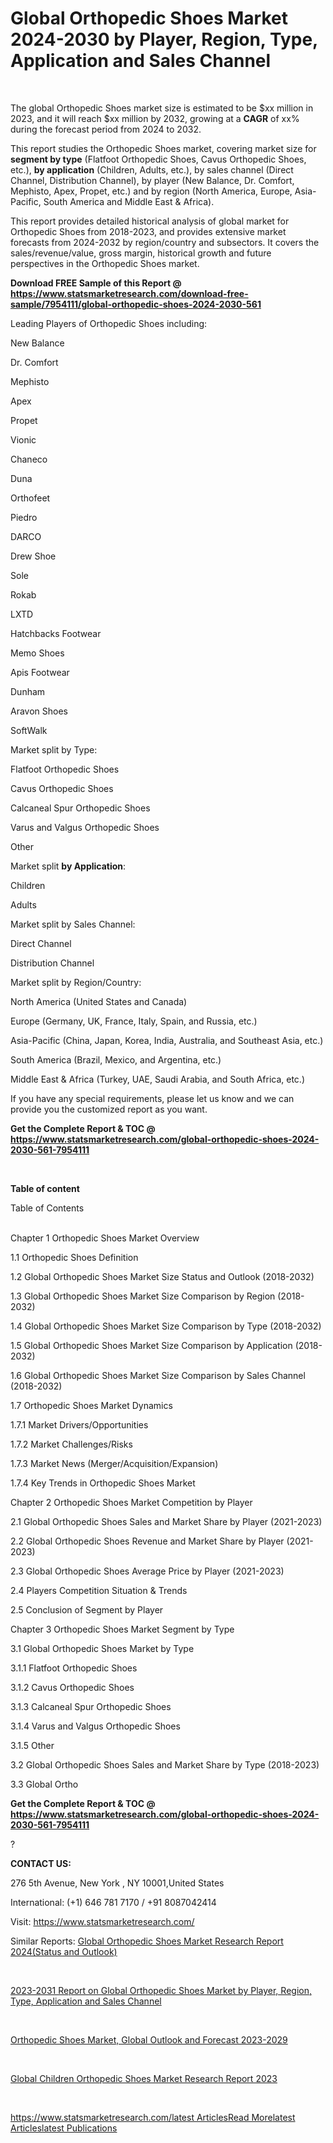 <h1>Global Orthopedic Shoes Market 2024-2030 by Player, Region, Type, Application and Sales Channel</h1><br/><p>The global Orthopedic Shoes market size is estimated to be $xx million in 2023, and it will reach $xx million by 2032, growing at a <strong>CAGR</strong> of xx% during the forecast period from 2024 to 2032.</p>
 
 
 
 <p>This report studies the Orthopedic Shoes market, covering market size for <strong>segment by type</strong> (Flatfoot Orthopedic Shoes, Cavus Orthopedic Shoes, etc.), <strong>by application</strong> (Children, Adults, etc.), by sales channel (Direct Channel, Distribution Channel), by player (New Balance, Dr. Comfort, Mephisto, Apex, Propet, etc.) and by region (North America, Europe, Asia-Pacific, South America and Middle East & Africa).</p>
 
 
 
 <p>This report provides detailed historical analysis of global market for Orthopedic Shoes from 2018-2023, and provides extensive market forecasts from 2024-2032 by region/country and subsectors. It covers the sales/revenue/value, gross margin, historical growth and future perspectives in the Orthopedic Shoes market.</p>
 
 
 
 <p><strong>Download FREE Sample of this Report @ <a href="https://www.statsmarketresearch.com/download-free-sample/7954111/global-orthopedic-shoes-2024-2030-561">https://www.statsmarketresearch.com/download-free-sample/7954111/global-orthopedic-shoes-2024-2030-561</a></strong></p>
 
 
 
 <p>Leading Players of Orthopedic Shoes including:</p>
 
 
 
 <p>New Balance</p>
 
 
 
 <p>Dr. Comfort</p>
 
 
 
 <p>Mephisto</p>
 
 
 
 <p>Apex</p>
 
 
 
 <p>Propet</p>
 
 
 
 <p>Vionic</p>
 
 
 
 <p>Chaneco</p>
 
 
 
 <p>Duna</p>
 
 
 
 <p>Orthofeet</p>
 
 
 
 <p>Piedro</p>
 
 
 
 <p>DARCO</p>
 
 
 
 <p>Drew Shoe</p>
 
 
 
 <p>Sole</p>
 
 
 
 <p>Rokab</p>
 
 
 
 <p>LXTD</p>
 
 
 
 <p>Hatchbacks Footwear</p>
 
 
 
 <p>Memo Shoes</p>
 
 
 
 <p>Apis Footwear</p>
 
 
 
 <p>Dunham</p>
 
 
 
 <p>Aravon Shoes</p>
 
 
 
 <p>SoftWalk</p>
 
 
 
 <p>Market split by Type:</p>
 
 
 
 <p>Flatfoot Orthopedic Shoes</p>
 
 
 
 <p>Cavus Orthopedic Shoes</p>
 
 
 
 <p>Calcaneal Spur Orthopedic Shoes</p>
 
 
 
 <p>Varus and Valgus Orthopedic Shoes</p>
 
 
 
 <p>Other</p>
 
 
 
 <p>Market split <strong>by Application</strong>:</p>
 
 
 
 <p>Children</p>
 
 
 
 <p>Adults</p>
 
 
 
 <p>Market split by Sales Channel:</p>
 
 
 
 <p>Direct Channel</p>
 
 
 
 <p>Distribution Channel</p>
 
 
 
 <p>Market split by Region/Country:</p>
 
 
 
 <p>North America (United States and Canada)</p>
 
 
 
 <p>Europe (Germany, UK, France, Italy, Spain, and Russia, etc.)</p>
 
 
 
 <p>Asia-Pacific (China, Japan, Korea, India, Australia, and Southeast Asia, etc.)</p>
 
 
 
 <p>South America (Brazil, Mexico, and Argentina, etc.)</p>
 
 
 
 <p>Middle East & Africa (Turkey, UAE, Saudi Arabia, and South Africa, etc.)</p>
 
 
 
 <p>If you have any special requirements, please let us know and we can provide you the customized report as you want.</p>
 
 
 
 <div><b>Get the Complete Report & TOC @ <a href="https://www.statsmarketresearch.com/global-orthopedic-shoes-2024-2030-561-7954111">https://www.statsmarketresearch.com/global-orthopedic-shoes-2024-2030-561-7954111</a></b></div>
 
 
 
 <p><br />
 
 <b>Table of content</b></p>
 
 
 
 <p>Table of Contents<br />
 
 <br />
 
 Chapter 1 Orthopedic Shoes Market Overview<br />
 
 1.1 Orthopedic Shoes Definition<br />
 
 1.2 Global Orthopedic Shoes Market Size Status and Outlook (2018-2032)<br />
 
 1.3 Global Orthopedic Shoes Market Size Comparison by Region (2018-2032)<br />
 
 1.4 Global Orthopedic Shoes Market Size Comparison by Type (2018-2032)<br />
 
 1.5 Global Orthopedic Shoes Market Size Comparison by Application (2018-2032)<br />
 
 1.6 Global Orthopedic Shoes Market Size Comparison by Sales Channel (2018-2032)<br />
 
 1.7 Orthopedic Shoes Market Dynamics<br />
 
 1.7.1 Market Drivers/Opportunities<br />
 
 1.7.2 Market Challenges/Risks<br />
 
 1.7.3 Market News (Merger/Acquisition/Expansion)<br />
 
 1.7.4 Key Trends in Orthopedic Shoes Market<br />
 
 Chapter 2 Orthopedic Shoes Market Competition by Player<br />
 
 2.1 Global Orthopedic Shoes Sales and Market Share by Player (2021-2023)<br />
 
 2.2 Global Orthopedic Shoes Revenue and Market Share by Player (2021-2023)<br />
 
 2.3 Global Orthopedic Shoes Average Price by Player (2021-2023)<br />
 
 2.4 Players Competition Situation & Trends<br />
 
 2.5 Conclusion of Segment by Player<br />
 
 Chapter 3 Orthopedic Shoes Market Segment by Type<br />
 
 3.1 Global Orthopedic Shoes Market by Type<br />
 
 3.1.1 Flatfoot Orthopedic Shoes<br />
 
 3.1.2 Cavus Orthopedic Shoes<br />
 
 3.1.3 Calcaneal Spur Orthopedic Shoes<br />
 
 3.1.4 Varus and Valgus Orthopedic Shoes<br />
 
 3.1.5 Other<br />
 
 3.2 Global Orthopedic Shoes Sales and Market Share by Type (2018-2023)<br />
 
 3.3 Global Ortho</p>
 
 
 
 <div><b>Get the Complete Report & TOC @ <a href="https://www.statsmarketresearch.com/global-orthopedic-shoes-2024-2030-561-7954111">https://www.statsmarketresearch.com/global-orthopedic-shoes-2024-2030-561-7954111</a></b></div>
 
 
 
 <p>? </p>
 
 
 
 <p><b>CONTACT US:</b><br />
 
 276 5th Avenue, New York , NY 10001,United States<br />
 
 International: (+1) 646 781 7170 / +91 8087042414<br />
 
 Visit: <a href="https://www.statsmarketresearch.com/">https://www.statsmarketresearch.com/</a><br />
 
 Similar Reports: <a href="https://www.statsmarketresearch.com/global-orthopedic-shoes-2024-2030-561-7954111">Global Orthopedic Shoes Market Research Report 2024(Status and Outlook)</a><br />
 
 <br />
 
 <a href="https://www.statsmarketresearch.com/global-orthopedic-shoes-2024-2030-561-7954111">2023-2031 Report on Global Orthopedic Shoes Market by Player, Region, Type, Application and Sales Channel</a><br />
 
 <br />
 
 <a href="https://www.statsmarketresearch.com/global-orthopedic-shoes-2024-2030-561-7954111">Orthopedic Shoes Market, Global Outlook and Forecast 2023-2029</a><br />
 
 <br />
 
 <a href="https://www.statsmarketresearch.com/global-orthopedic-shoes-2024-2030-561-7954111">Global Children Orthopedic Shoes Market Research Report 2023</a><br />
 
 <br />
 
 <a href="https://gyeongbokgung.com">https://www.statsmarketresearch.com/</a><a href="https://hallyeomaritime.com">latest Articles</a><a href="https://jingwansa.com">Read More</a><a href="https://nguoiviet.jp/">latest Articles</a><a href="https://www.intelmarketresearch.com/">latest Publications</a></p>